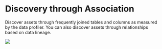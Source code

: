 # Discovery through Association

Discover assets through frequently joined tables and columns as measured by the data profiler. You can also discover assets through relationships based on data lineage.

![](../docs/.gitbook/assets/discover-association.gif)

####

